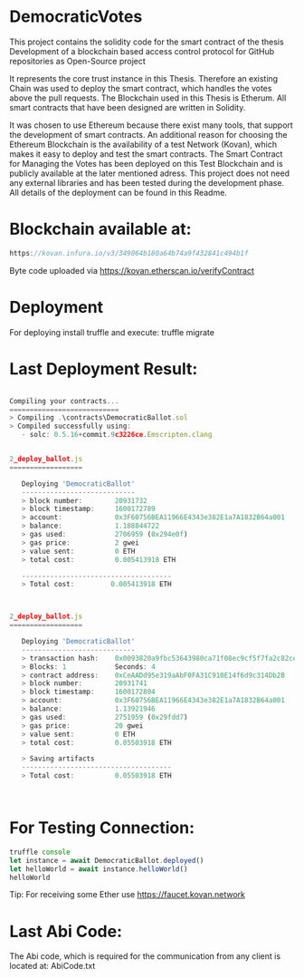 # DemocraticVotes

This project contains the solidity code for the smart contract of the thesis 
Development of a blockchain based access control protocol for GitHub repositories as Open-Source project

It represents the core trust instance in this Thesis.
Therefore an existing Chain was used to deploy the smart contract, which handles the votes above the pull requests.
The Blockchain used in this Thesis is Etherum.
All smart contracts that have been designed are written in Solidity.

It was chosen to use Ethereum because there exist many tools, that support the development of smart contracts.
An additional reason for choosing the Ethereum Blockchain is the availability of a test Network (Kovan), which makes it easy to deploy and test the smart contracts.
The Smart Contract for Managing the Votes has been deployed on this Test Blockchain and is publicly available at the later mentioned adress.
This project does not need any external libraries and has been tested during the development phase.
All details of the deployment can be found in this Readme.


# Blockchain available at:

```js
https://kovan.infura.io/v3/349064b180a64b74a9f432841c494b1f
```
Byte code uploaded via https://kovan.etherscan.io/verifyContract


# Deployment
For deploying install 
	truffle
and execute:
	truffle migrate

# Last Deployment Result:

```js

Compiling your contracts...
===========================
> Compiling .\contracts\DemocraticBallot.sol
> Compiled successfully using:
   - solc: 0.5.16+commit.9c3226ce.Emscripten.clang


2_deploy_ballot.js
==================

   Deploying 'DemocraticBallot'
   ----------------------------
   > block number:        20931732
   > block timestamp:     1600172789
   > account:             0x3F60756BEA11966E4343e382E1a7A1832B64a001
   > balance:             1.188844722
   > gas used:            2706959 (0x294e0f)
   > gas price:           2 gwei
   > value sent:          0 ETH
   > total cost:          0.005413918 ETH

   -------------------------------------
   > Total cost:         0.005413918 ETH



2_deploy_ballot.js
==================

   Deploying 'DemocraticBallot'
   ----------------------------
   > transaction hash:    0x0093820a9fbc53643980ca71f08ec9cf5f7fa2c82ce383029902e8822e3f3ea5
   > Blocks: 1            Seconds: 4
   > contract address:    0xCeAADd95e319aAbF0FA31C910E14f6d9c314Db2B
   > block number:        20931741
   > block timestamp:     1600172804
   > account:             0x3F60756BEA11966E4343e382E1a7A1832B64a001
   > balance:             1.13921946
   > gas used:            2751959 (0x29fdd7)
   > gas price:           20 gwei
   > value sent:          0 ETH
   > total cost:          0.05503918 ETH

   > Saving artifacts
   -------------------------------------
   > Total cost:          0.05503918 ETH




```

# For Testing Connection:

```js
truffle console
let instance = await DemocraticBallot.deployed()
let helloWorld = await instance.helloWorld()
helloWorld
```

Tip: For receiving some Ether use https://faucet.kovan.network



# Last Abi Code:
The Abi code, which is required for the communication from any client is located at:
AbiCode.txt

